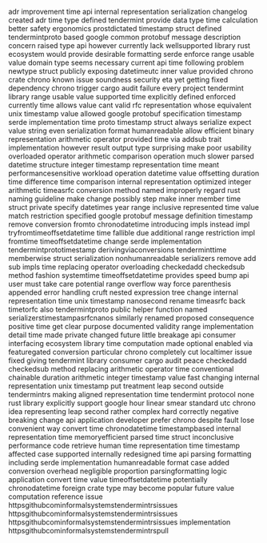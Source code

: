 adr improvement time api internal representation serialization changelog created adr time type defined tendermint provide data type time calculation better safety ergonomics prostdictated timestamp struct defined tendermintproto based google common protobuf message description concern raised type api however currently lack wellsupported library rust ecosystem would provide desirable formatting serde enforce range usable value domain type seems necessary current api time following problem newtype struct publicly exposing datetimeutc inner value provided chrono crate chrono known issue soundness security eta yet getting fixed dependency chrono trigger cargo audit failure every project tendermint library range usable value supported time explicitly defined enforced currently time allows value cant valid rfc representation whose equivalent unix timestamp value allowed google protobuf specification timestamp serde implementation time proto timestamp struct always serialize expect value string even serialization format humanreadable allow efficient binary representation arithmetic operator provided time via addsub trait implementation however result output type surprising make poor usability overloaded operator arithmetic comparison operation much slower parsed datetime structure integer timestamp representation time meant performancesensitive workload operation datetime value offsetting duration time difference time comparison internal representation optimized integer arithmetic timeasrfc conversion method named improperly regard rust naming guideline make change possibly step make inner member time struct private specify datetimes year range inclusive represented time value match restriction specified google protobuf message definition timestamp remove conversion fromto chronodatetime introducing impls instead impl tryfromtimeoffsetdatetime time fallible due additional range restriction impl fromtime timeoffsetdatetime change serde implementation tendermintprototimestamp derivingviaconversions tenderminttime memberwise struct serialization nonhumanreadable serializers remove add sub impls time replacing operator overloading checkedadd checkedsub method fashion systemtime timeoffsetdatetime provides speed bump api user must take care potential range overflow way force parenthesis appended error handling cruft nested expression tree change internal representation time unix timestamp nanosecond rename timeasrfc back timetorfc also tendermintproto public helper function named serializerstimestampasrfcnanos similarly renamed proposed consequence positive time get clear purpose documented validity range implementation detail time made private changed future little breakage api consumer interfacing ecosystem library time computation made optional enabled via featuregated conversion particular chrono completely cut localtimer issue fixed giving tendermint library consumer cargo audit peace checkedadd checkedsub method replacing arithmetic operator time conventional chainable duration arithmetic integer timestamp value fast changing internal representation unix timestamp put treatment leap second outside tendermintrs making aligned representation time tendermint protocol none rust library explicitly support google hour linear smear standard utc chrono idea representing leap second rather complex hard correctly negative breaking change api application developer prefer chrono despite fault lose convenient way convert time chronodatetime timestampbased internal representation time memoryefficient parsed time struct inconclusive performance code retrieve human time representation time timestamp affected case supported internally redesigned time api parsing formatting including serde implementation humanreadable format case added conversion overhead negligible proportion parsingformatting logic application convert time value timeoffsetdatetime potentially chronodatetime foreign crate type may become popular future value computation reference issue httpsgithubcominformalsystemstendermintrsissues httpsgithubcominformalsystemstendermintrsissues httpsgithubcominformalsystemstendermintrsissues implementation httpsgithubcominformalsystemstendermintrspull